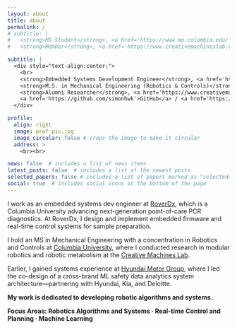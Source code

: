 ```yaml
---
layout: about
title: about
permalink: /
# subtitle: |
#   <strong>MS Student</strong>, <a href='https://www.me.columbia.edu/'>Department of Mechanical Engineering</a><br>
#   <strong>Member</strong>, <a href='https://www.creativemachineslab.com/'>Creative Machines Lab</a>

subtitle: |
  <div style="text-align:center;">
    <br>
    <strong>Embedded Systems Development Engineer</strong>, <a href='https://www.roverdx.com/'>RoverDx</a><br>
    <strong>M.S. in Mechanical Engineering (Robotics & Controls)</strong>, <a href='https://www.columbia.edu/'>Columbia University</a><br>
    <strong>Alumni Researcher</strong>, <a href='https://www.creativemachineslab.com/'>Creative Machines Lab</a><br><br>
    <a href='https://github.com/simonhwk'>GitHub</a> / <a href='https://www.linkedin.com/in/simonhwk/'>Linkedin</a> / <a href = 'https://simonhwk.github.io/assets/pdf/SimonKang_CV.pdf'>CV</a><br><br><br>
  </div>

profile:
  align: right
  image: prof_pic.jpg
  image_circular: false # crops the image to make it circular
  address: >
    <br><br>

news: false  # includes a list of news items
latest_posts: false  # includes a list of the newest posts
selected_papers: false # includes a list of papers marked as "selected={true}"
social: true  # includes social icons at the bottom of the page
---
```

I work as an embedded systems dev engineer at [RoverDx](https://www.roverdx.com/), which is a Columbia University advancing next-generation point-of-care PCR diagnostics. At RoverDx, I design and implement embedded firmware and real-time control systems for sample preparation.

I hold an MS in Mechanical Engineering with a concentration in Robotics and Controls at [Columbia University](https://www.columbia.edu/), where I conducted research in modular robotics and robotic metabolism at the [Creative Machines Lab](https://www.creativemachineslab.com/).  

Earlier, I gained systems experience at [Hyundai Motor Group](https://www.hyundaimotorgroup.com/main/mainRecommend), where I led the co-design of a cross-brand ML safety data analytics system architecture—partnering with Hyundai, Kia, and Deloitte.

**My work is dedicated to developing robotic algorithms and systems.**

**Focus Areas: Robotics Algorithms and Systems · Real-time Control and Planning · Machine Learning**

<!-- received a Bachelor's degree from [Chung-Ang University](https://www.cau.ac.kr/) and -->

<!-- This is some random text -- this should change frontend.
Write your biographccccccccccccy here. Tell the world about yourself. Link to your favorite [subreddit](http://reddit.com). You can put a picture in, too. The code is already in, just name your picture `prof_pic.jpg` and put it in the `img/` folder. -->
<!-- 
Put your address / P.O. box / other info right below your picture. You can also disable any of these elements by editing `profile` property of the YAML header of your `_pages/about.md`. Edit `_bibliography/papers.bib` and Jekyll will render your [publications page](/al-folio/publications/) automatically. -->
<!-- 
Link to your social media connections, too. This theme is set up to use [Font Awesome icons](http://fortawesome.github.io/Font-Awesome/) and [Academicons](https://jpswalsh.github.io/academicons/), like the ones below. Add your Facebook, Twitter, LinkedIn, Google Scholar, or just disable all of them. -->
